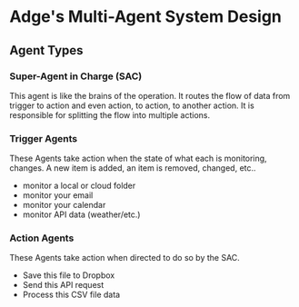 
# Adge's Multi-Agent System Design

## Agent Types

### Super-Agent in Charge (SAC)

This agent is like the brains of the operation. It routes the flow of data from trigger to action and even action, to action, to another action. It is responsible for splitting the flow into multiple actions. 

### Trigger Agents

These Agents take action when the state of what each is monitoring, changes. A new item is added, an item is removed, changed, etc.. 

- monitor a local or cloud folder
- monitor your email
- monitor your calendar
- monitor API data (weather/etc.)

### Action Agents

These Agents take action when directed to do so by the SAC.

- Save this file to Dropbox
- Send this API request
- Process this CSV file data


